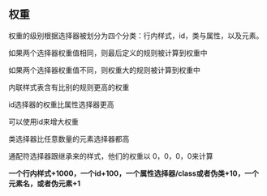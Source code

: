 ## 权重

权重的级别根据选择器被划分为四个分类：行内样式，id，类与属性，以及元素。

如果两个选择器权重值相同，则最后定义的规则被计算到权重中

如果两个选择器权重值不同，则权重大的规则被计算到权重中

内联样式表含有比别的规则更高的权重

id选择器的权重比属性选择器更高

可以使用id来增大权重

类选择器比任意数量的元素选择器都高

通配符选择器跟继承来的样式，他们的权重以 0，0，0，0来计算

**一个行内样式+1000，一个id+100，一个属性选择器/class或者伪类+10，一个元素名，或者伪元素+1**

